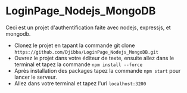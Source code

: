 # LoginPage_Nodejs_MongoDB

Ceci est un projet d'authentification faite avec nodejs, expressjs, et mongodb.

+ Clonez le projet en tapant la commande git clone `https://github.com/Djibba/LoginPage_Nodejs_MongoDB.git`
+ Ouvrez le projet dans votre éditeur de texte, ensuite allez dans le terminal et tapez la commande `npm install --force`
+ Après installation des packages tapez la commande `npm start` pour lancer le serveur. 
+ Allez dans votre terminal et tapez l'url `localhost:3200`
